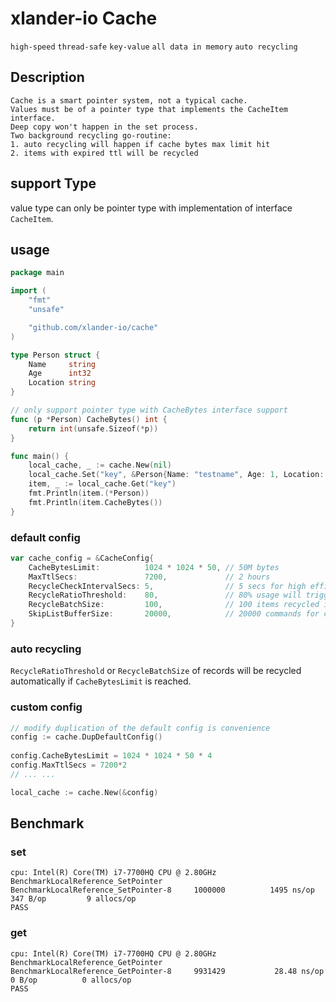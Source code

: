 # xlander-io Cache

```high-speed```
```thread-safe```
```key-value```
```all data in memory```
```auto recycling ```

## Description
```
Cache is a smart pointer system, not a typical cache.
Values must be of a pointer type that implements the CacheItem interface.
Deep copy won't happen in the set process.
Two background recycling go-routine:
1. auto recycling will happen if cache bytes max limit hit
2. items with expired ttl will be recycled
```

## support Type
value type can only be pointer type with implementation of interface `CacheItem`.

## usage

```go
package main

import (
	"fmt"
	"unsafe"

	"github.com/xlander-io/cache"
)

type Person struct {
	Name     string
	Age      int32
	Location string
}

// only support pointer type with CacheBytes interface support
func (p *Person) CacheBytes() int {
	return int(unsafe.Sizeof(*p))
}

func main() {
	local_cache, _ := cache.New(nil)                                                 //nil for default config
	local_cache.Set("key", &Person{Name: "testname", Age: 1, Location: "world"}, 10) 
	item, _ := local_cache.Get("key")
	fmt.Println(item.(*Person))
	fmt.Println(item.CacheBytes())
}
```

### default config

```go
var cache_config = &CacheConfig{
	CacheBytesLimit:          1024 * 1024 * 50, // 50M bytes
	MaxTtlSecs:               7200,             // 2 hours
	RecycleCheckIntervalSecs: 5,                // 5 secs for high efficiency
	RecycleRatioThreshold:    80,               // 80% usage will trigger recycling
	RecycleBatchSize:         100,              // 100 items recycled in a batch
	SkipListBufferSize:       20000,            // 20000 commands for chan buffer between internal map and skiplist
}
```

### auto recycling

`RecycleRatioThreshold` or `RecycleBatchSize` of records will be recycled automatically
if `CacheBytesLimit` is reached.

### custom config

```go
// modify duplication of the default config is convenience
config := cache.DupDefaultConfig()
	
config.CacheBytesLimit = 1024 * 1024 * 50 * 4
config.MaxTtlSecs = 7200*2
// ... ...

local_cache := cache.New(&config)
```

## Benchmark

### set

```
cpu: Intel(R) Core(TM) i7-7700HQ CPU @ 2.80GHz
BenchmarkLocalReference_SetPointer
BenchmarkLocalReference_SetPointer-8   	 1000000	      1495 ns/op	     347 B/op	      9 allocs/op
PASS
```

### get

```
cpu: Intel(R) Core(TM) i7-7700HQ CPU @ 2.80GHz
BenchmarkLocalReference_GetPointer
BenchmarkLocalReference_GetPointer-8   	 9931429	       28.48 ns/op	       0 B/op	       0 allocs/op
PASS
```
